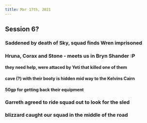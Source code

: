 ```yaml
---
title: Mar 17th, 2021
---
```


## Session 6?
### Saddened by death of Sky, squad finds Wren imprisoned
### Hruna, Corax and Stone - meets us in Bryn Shander :P
#### they need help, were attaced by Yeti that killed one of them
#### cave (?) with their booty is hidden mid way to the Kelvins Cairn
#### 50gp for getting back their equipment
### Garreth agreed to ride squad out to look for the sled
### blizzard caught our squad in the middle of the road
